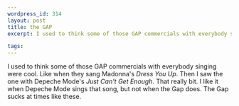 ```yaml
--- 
wordpress_id: 314
layout: post
title: the GAP
excerpt: I used to think some of those GAP commercials with everybody singing were cool.  Like when they sang Madonna's <I>Dress You Up</I>.  Then I saw the one with Depeche Mode's <I>Just Can't Get Enough</I>.  That really bit.  I like it when Depeche Mode sings that song, but not when the Gap does.  The Gap sucks at times like these.

tags: 
---
```


I used to think some of those GAP commercials with everybody singing were cool.  Like when they sang Madonna's <I>Dress You Up</I>.  Then I saw the one with Depeche Mode's <I>Just Can't Get Enough</I>.  That really bit.  I like it when Depeche Mode sings that song, but not when the Gap does.  The Gap sucks at times like these.
